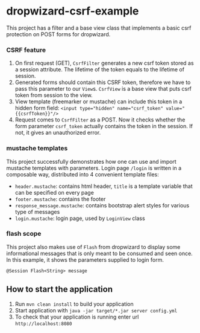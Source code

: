 # dropwizard-csrf-example

This project has a filter and a base view class that implements a basic csrf protection on POST forms for dropwizard.

### CSRF feature

1. On first request (GET), `CsrfFilter` generates a new csrf token stored as a session attribute.
   The lifetime of the token equals to the lifetime of session.
2. Generated forms should contain this CSRF token, therefore we have to pass this parameter to our `View`s.
   `CsrfView` is a base view that puts csrf token from session to the view.
3. View template (freemarker or mustache) can include this token in a hidden form field:
   `<input type="hidden" name="csrf_token" value="{{csrfToken}}"/>`
4. Request comes to `CsrfFilter` as a POST. Now it checks whether the form parameter `csrf_token` actually contains
   the token in the session. If not, it gives an unauthorized error.

### mustache templates

This project successfully demonstrates how one can use and import mustache templates with parameters.
Login page `/login` is written in a composable way, distributed into 4 convenient template files:

- `header.mustache`: contains html header, `title` is a template variable that can be specified on every page
- `footer.mustache`: contains the footer
- `response_message.mustache`:  contains bootstrap alert styles for various type of messages
- `login.mustache`: login page, used by `LoginView` class

### flash scope

This project also makes use of `Flash` from dropwizard to display some informational messages that is only meant to be
consumed and seen once. In this example, it shows the parameters supplied to login form.

`@Session Flash<String> message`


How to start the application
---

1. Run `mvn clean install` to build your application
1. Start application with `java -jar target/*.jar server config.yml`
1. To check that your application is running enter url `http://localhost:8080`

